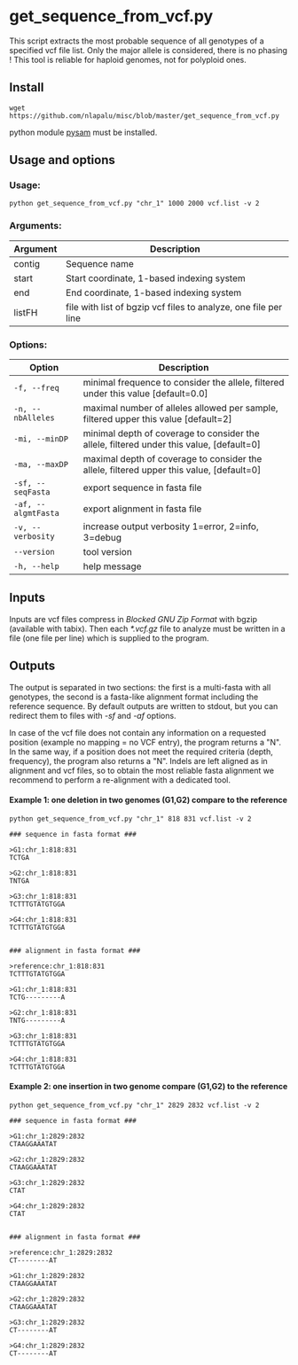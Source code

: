 # get_sequence_from_vcf.py

This script extracts the most probable sequence of all genotypes of a specified vcf file list. Only the major allele is considered, there is no phasing ! This tool is reliable for haploid genomes, not for polyploid ones. 

## Install

`wget https://github.com/nlapalu/misc/blob/master/get_sequence_from_vcf.py`

python module [pysam](https://github.com/pysam-developers/pysam) must be installed.

## Usage and options

### Usage:

`python get_sequence_from_vcf.py "chr_1" 1000 2000 vcf.list -v 2`

### Arguments:

| Argument | Description |
| --------- | ----------- |
| contig | Sequence name | 
| start | Start coordinate, 1-based indexing system |
| end | End coordinate, 1-based indexing system |
| listFH | file with list of bgzip vcf files to analyze, one file per line |

### Options:

| Option | Description |
| ------ | ----------- |
| `-f, --freq` |  minimal frequence to consider the allele, filtered under this value [default=0.0] |
| `-n, --nbAlleles` | maximal number of alleles allowed per sample, filtered upper this value [default=2] |
| `-mi, --minDP` | minimal depth of coverage to consider the allele, filtered under this value, [default=0] |
| `-ma, --maxDP` | maximal depth of coverage to consider the allele, filtered upper this value, [default=0] |
| `-sf, --seqFasta` | export sequence in fasta file |
| `-af, --algmtFasta` | export alignment in fasta file |
| `-v, --verbosity` | increase output verbosity 1=error, 2=info, 3=debug |
| `--version` | tool version |
| `-h, --help` | help message |


## Inputs

Inputs are vcf files compress in *Blocked GNU Zip Format* with bgzip (available with tabix). Then each *\*.vcf.gz* file to analyze must be written in a file (one file per line) which is supplied to the program.

## Outputs

The output is separated in two sections: the first is a multi-fasta with all genotypes, the second is a fasta-like alignment format including the reference sequence. By default outputs are written to stdout, but you can redirect them to files with *-sf* and *-af* options.

In case of the vcf file does not contain any information on a requested position (example no mapping = no VCF entry), the program returns a "N". In the same way, if a position does not meet the required criteria (depth, frequency), the program also returns a "N".
Indels are left aligned as in alignment and vcf files, so to obtain the most reliable fasta alignment we recommend to perform a re-alignment with a dedicated tool.


#### Example 1: one deletion in two genomes (G1,G2) compare to the reference

`python get_sequence_from_vcf.py "chr_1" 818 831 vcf.list -v 2`

```
### sequence in fasta format ###

>G1:chr_1:818:831
TCTGA

>G2:chr_1:818:831
TNTGA

>G3:chr_1:818:831
TCTTTGTATGTGGA

>G4:chr_1:818:831
TCTTTGTATGTGGA


### alignment in fasta format ###

>reference:chr_1:818:831
TCTTTGTATGTGGA

>G1:chr_1:818:831
TCTG---------A

>G2:chr_1:818:831
TNTG---------A

>G3:chr_1:818:831
TCTTTGTATGTGGA

>G4:chr_1:818:831
TCTTTGTATGTGGA
```

#### Example 2: one insertion in two genome compare (G1,G2) to the reference 

`python get_sequence_from_vcf.py "chr_1" 2829 2832 vcf.list -v 2`

```
### sequence in fasta format ###

>G1:chr_1:2829:2832
CTAAGGAAATAT

>G2:chr_1:2829:2832
CTAAGGAAATAT

>G3:chr_1:2829:2832
CTAT

>G4:chr_1:2829:2832
CTAT


### alignment in fasta format ###

>reference:chr_1:2829:2832
CT--------AT

>G1:chr_1:2829:2832
CTAAGGAAATAT

>G2:chr_1:2829:2832
CTAAGGAAATAT

>G3:chr_1:2829:2832
CT--------AT

>G4:chr_1:2829:2832
CT--------AT
```
